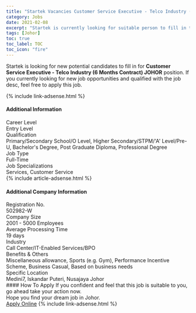 ```yaml
---
title: "Startek Vacancies Customer Service Executive - Telco Industry (6 Months Contract) JOHOR" 
category: Jobs 
date: 2021-02-08 
excerpt: "Startek is currently looking for suitable person to fill in the Customer Service Executive - Telco Industry (6 Months Contract) JOHOR which based in Johor" 
tags: [Johor] 
toc: true 
toc_label: TOC 
toc_icon: "fire" 
--- 
```


<p>Startek is looking for new potential candidates to fill in for <b>Customer Service Executive - Telco Industry (6 Months Contract) JOHOR</b> position. If you currently looking for new job opportunities and qualified with the job desc, feel free to apply this job.
</p>{% include link-adsense.html %} 
<div><div><h4>Additional Information</h4></div><div><div><div><div><div><div><div><span>Career Level</span></div><div><span>Entry Level</span></div></div></div></div><div><div><div><div><span>Qualification</span></div><div><span>Primary/Secondary School/O Level, Higher Secondary/STPM/'A' Level/Pre-U, Bachelor's Degree, Post Graduate Diploma, Professional Degree</span></div></div></div></div><div><div><div><div><span>Job Type</span></div><div><span>Full-Time</span></div></div></div></div><div><div><div><div><span>Job Specializations</span></div><div><span>Services, Customer Service</span></div></div></div></div></div></div></div></div> 
{% include article-adsense.html %} 
<div><div><h4>Additional Company Information</h4></div><div><div><div><div><div><div><div><span>Registration No.</span></div><div><span>502982-W</span></div></div></div></div><div><div><div><div><span>Company Size</span></div><div><span>2001 - 5000 Employees</span></div></div></div></div><div><div><div><div><span>Average Processing Time</span></div><div><span>19 days</span></div></div></div></div><div><div><div><div><span>Industry</span></div><div><span>Call Center/IT-Enabled Services/BPO</span></div></div></div></div><div><div><div><div><span>Benefits &amp; Others</span></div><div><span>Miscellaneous allowance, Sports (e.g. Gym), Performance Incentive Scheme, Business Casual, Based on business needs</span></div></div></div></div><div><div><div><div><span>Specific Location</span></div><div><span>Medini7, Iskandar Puteri, Nusajaya Johor</span></div></div></div></div></div></div></div></div> 
#### How To Apply 
If you confident and feel that this job is suitable to you, go ahead take your action now. <br/> 
Hope you find your dream job in Johor. <br/> 
<a href="https://www.jobstreet.com.my/en/job/customer-service-executive-telco-industry-6-months-contract-johor-4478854?jobId=jobstreet-my-job-4478854&" class="btn btn--info" target="_blank" rel="nofollow noopenner">Apply Online</a> 
{% include link-adsense.html %} 